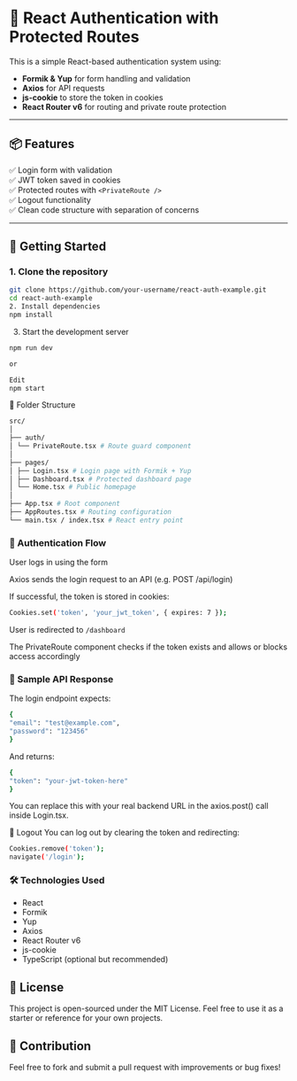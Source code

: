 # 🔐 React Authentication with Protected Routes

This is a simple React-based authentication system using:

- **Formik & Yup** for form handling and validation
- **Axios** for API requests
- **js-cookie** to store the token in cookies
- **React Router v6** for routing and private route protection

---

## 📦 Features

✅ Login form with validation  
✅ JWT token saved in cookies  
✅ Protected routes with `<PrivateRoute />`  
✅ Logout functionality  
✅ Clean code structure with separation of concerns

---

## 🚀 Getting Started

### 1. Clone the repository

```bash
git clone https://github.com/your-username/react-auth-example.git
cd react-auth-example
2. Install dependencies
npm install
```

3. Start the development server

```bash
npm run dev

or

Edit
npm start
```

🔧 Folder Structure
```bash
src/
│
├── auth/
│ └── PrivateRoute.tsx # Route guard component
│
├── pages/
│ ├── Login.tsx # Login page with Formik + Yup
│ ├── Dashboard.tsx # Protected dashboard page
│ └── Home.tsx # Public homepage
│
├── App.tsx # Root component
├── AppRoutes.tsx # Routing configuration
└── main.tsx / index.tsx # React entry point
```

### 🔐 Authentication Flow
User logs in using the form

Axios sends the login request to an API (e.g. POST /api/login)

If successful, the token is stored in cookies:
```bash
Cookies.set('token', 'your_jwt_token', { expires: 7 });
```
User is redirected to ```/dashboard```

The PrivateRoute component checks if the token exists and allows or blocks access accordingly

### 📁 Sample API Response
The login endpoint expects:
```bash
{
"email": "test@example.com",
"password": "123456"
}
```
And returns:

```bash
{
"token": "your-jwt-token-here"
}
```
You can replace this with your real backend URL in the axios.post() call inside Login.tsx.

🚪 Logout
You can log out by clearing the token and redirecting:

```bash
Cookies.remove('token');
navigate('/login');
```

### 🛠 Technologies Used
- React
- Formik
- Yup
- Axios
- React Router v6
- js-cookie
- TypeScript (optional but recommended)

## 📜 License
This project is open-sourced under the MIT License. Feel free to use it as a starter or reference for your own projects.

## 🤝 Contribution
Feel free to fork and submit a pull request with improvements or bug fixes!
